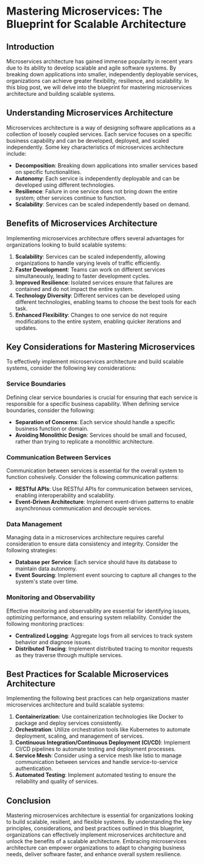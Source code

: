 # Mastering Microservices: The Blueprint for Scalable Architecture

## Introduction

Microservices architecture has gained immense popularity in recent years due to its ability to develop scalable and agile software systems. By breaking down applications into smaller, independently deployable services, organizations can achieve greater flexibility, resilience, and scalability. In this blog post, we will delve into the blueprint for mastering microservices architecture and building scalable systems.

## Understanding Microservices Architecture

Microservices architecture is a way of designing software applications as a collection of loosely coupled services. Each service focuses on a specific business capability and can be developed, deployed, and scaled independently. Some key characteristics of microservices architecture include:

- **Decomposition**: Breaking down applications into smaller services based on specific functionalities.
- **Autonomy**: Each service is independently deployable and can be developed using different technologies.
- **Resilience**: Failure in one service does not bring down the entire system; other services continue to function.
- **Scalability**: Services can be scaled independently based on demand.

## Benefits of Microservices Architecture

Implementing microservices architecture offers several advantages for organizations looking to build scalable systems:

1. **Scalability**: Services can be scaled independently, allowing organizations to handle varying levels of traffic efficiently.
2. **Faster Development**: Teams can work on different services simultaneously, leading to faster development cycles.
3. **Improved Resilience**: Isolated services ensure that failures are contained and do not impact the entire system.
4. **Technology Diversity**: Different services can be developed using different technologies, enabling teams to choose the best tools for each task.
5. **Enhanced Flexibility**: Changes to one service do not require modifications to the entire system, enabling quicker iterations and updates.

## Key Considerations for Mastering Microservices

To effectively implement microservices architecture and build scalable systems, consider the following key considerations:

### Service Boundaries

Defining clear service boundaries is crucial for ensuring that each service is responsible for a specific business capability. When defining service boundaries, consider the following:

- **Separation of Concerns**: Each service should handle a specific business function or domain.
- **Avoiding Monolithic Design**: Services should be small and focused, rather than trying to replicate a monolithic architecture.

### Communication Between Services

Communication between services is essential for the overall system to function cohesively. Consider the following communication patterns:

- **RESTful APIs**: Use RESTful APIs for communication between services, enabling interoperability and scalability.
- **Event-Driven Architecture**: Implement event-driven patterns to enable asynchronous communication and decouple services.

### Data Management

Managing data in a microservices architecture requires careful consideration to ensure data consistency and integrity. Consider the following strategies:

- **Database per Service**: Each service should have its database to maintain data autonomy.
- **Event Sourcing**: Implement event sourcing to capture all changes to the system's state over time.

### Monitoring and Observability

Effective monitoring and observability are essential for identifying issues, optimizing performance, and ensuring system reliability. Consider the following monitoring practices:

- **Centralized Logging**: Aggregate logs from all services to track system behavior and diagnose issues.
- **Distributed Tracing**: Implement distributed tracing to monitor requests as they traverse through multiple services.

## Best Practices for Scalable Microservices Architecture

Implementing the following best practices can help organizations master microservices architecture and build scalable systems:

1. **Containerization**: Use containerization technologies like Docker to package and deploy services consistently.
2. **Orchestration**: Utilize orchestration tools like Kubernetes to automate deployment, scaling, and management of services.
3. **Continuous Integration/Continuous Deployment (CI/CD)**: Implement CI/CD pipelines to automate testing and deployment processes.
4. **Service Mesh**: Consider using a service mesh like Istio to manage communication between services and handle service-to-service authentication.
5. **Automated Testing**: Implement automated testing to ensure the reliability and quality of services.

## Conclusion

Mastering microservices architecture is essential for organizations looking to build scalable, resilient, and flexible systems. By understanding the key principles, considerations, and best practices outlined in this blueprint, organizations can effectively implement microservices architecture and unlock the benefits of a scalable architecture. Embracing microservices architecture can empower organizations to adapt to changing business needs, deliver software faster, and enhance overall system resilience.